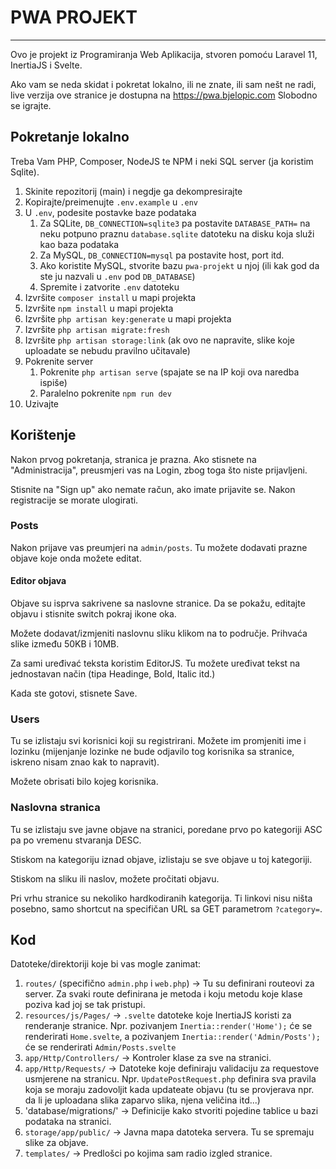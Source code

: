 # PWA PROJEKT
---
Ovo je projekt iz Programiranja Web Aplikacija, stvoren pomoću Laravel 11, InertiaJS i Svelte.

Ako vam se neda skidat i pokretat lokalno, ili ne znate, ili sam nešt ne radi, live verzija ove stranice je dostupna na https://pwa.bjelopic.com Slobodno se igrajte.

## Pokretanje lokalno
Treba Vam PHP, Composer, NodeJS te NPM i neki SQL server (ja koristim Sqlite).

1. Skinite repozitorij (main) i negdje ga dekompresirajte
2. Kopirajte/preimenujte `.env.example` u `.env`
3. U `.env`, podesite postavke baze podataka
	1. Za SQLite, `DB_CONNECTION=sqlite3` pa postavite `DATABASE_PATH=` na neku potpuno praznu `database.sqlite` datoteku  na disku koja služi kao baza podataka
	2. Za MySQL, `DB_CONNECTION=mysql` pa postavite host, port itd.
	3. Ako koristite MySQL, stvorite bazu `pwa-projekt` u njoj (ili kak god da ste ju nazvali u `.env` pod `DB_DATABASE`)
	3. Spremite i zatvorite `.env` datoteku
3. Izvršite `composer install` u mapi projekta
4. Izvršite `npm install` u mapi projekta
5. Izvršite `php artisan key:generate` u mapi projekta
6. Izvršite `php artisan migrate:fresh`
7. Izvršite `php artisan storage:link` (ak ovo ne napravite, slike koje uploadate se nebudu pravilno učitavale)
8. Pokrenite server
	1. Pokrenite `php artisan serve` (spajate se na IP koji ova naredba ispiše)
	2. Paralelno pokrenite `npm run dev`
10. Uzivajte

## Korištenje
Nakon prvog pokretanja, stranica je prazna. Ako stisnete na "Administracija", preusmjeri vas na Login, zbog toga što niste prijavljeni.

Stisnite na "Sign up" ako nemate račun, ako imate prijavite se. Nakon registracije se morate ulogirati.

### Posts
Nakon prijave vas preumjeri na `admin/posts`. Tu možete dodavati prazne objave koje onda možete editat.

#### Editor objava
Objave su isprva sakrivene sa naslovne stranice. Da se pokažu, editajte objavu i stisnite switch pokraj ikone oka.

Možete dodavat/izmjeniti naslovnu sliku klikom na to područje. Prihvaća slike između 50KB i 10MB.

Za sami uređivać teksta koristim EditorJS. Tu možete uređivat tekst na jednostavan način (tipa Headinge, Bold, Italic itd.)

Kada ste gotovi, stisnete Save.

### Users
Tu se izlistaju svi korisnici koji su registrirani. Možete im promjeniti ime i lozinku (mijenjanje lozinke ne bude odjavilo tog korisnika sa stranice, iskreno nisam znao kak to napravit).

Možete obrisati bilo kojeg korisnika.

### Naslovna stranica
Tu se izlistaju sve javne objave na stranici, poredane prvo po kategoriji ASC pa po vremenu stvaranja DESC.

Stiskom na kategoriju iznad objave, izlistaju se sve objave u toj kategoriji.

Stiskom na sliku ili naslov, možete pročitati objavu.

Pri vrhu stranice su nekoliko hardkodiranih kategorija. Ti linkovi nisu ništa posebno, samo shortcut na specifičan URL sa GET parametrom `?category=`.

## Kod
Datoteke/direktoriji koje bi vas mogle zanimat:

1. `routes/` (specifično `admin.php` i `web.php`) -> Tu su definirani routeovi za server. Za svaki route definirana je metoda i koju metodu koje klase poziva kad joj se tak pristupi.
2. `resources/js/Pages/` -> `.svelte` datoteke koje InertiaJS koristi za renderanje stranice. Npr. pozivanjem `Inertia::render('Home');` će se renderirati `Home.svelte`, a pozivanjem `Inertia::render('Admin/Posts');` će se renderirati `Admin/Posts.svelte`
3. `app/Http/Controllers/` -> Kontroler klase za sve na stranici.
4. `app/Http/Requests/` -> Datoteke koje definiraju validaciju za requestove usmjerene na stranicu. Npr. `UpdatePostRequest.php` definira sva pravila koja se moraju zadovoljit kada updateate objavu (tu se provjerava npr. da li je uploadana slika zaparvo slika, njena veličina itd...)
4. 'database/migrations/' -> Definicije kako stvoriti pojedine tablice u bazi podataka na stranici.
5. `storage/app/public/` -> Javna mapa datoteka servera. Tu se spremaju slike za objave.
6. `templates/` -> Predlošci po kojima sam radio izgled stranice.
